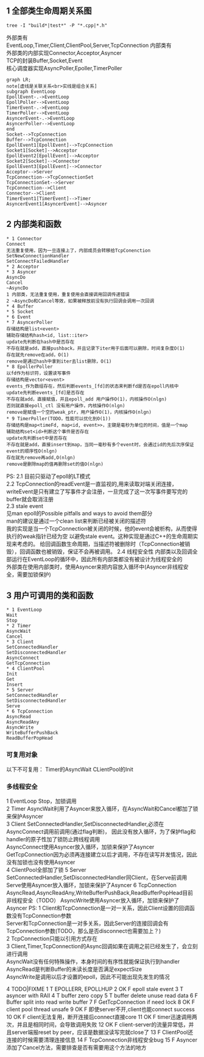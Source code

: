 ## 1 全部类生命周期关系图

```
tree -I "build*|test*" -P "*.cpp|*.h"
```

外部类有  
EventLoop,Timer,Client,ClientPool,Server,TcpConnection
内部类有  
外部类的内部实现Connector,Acceptor,Asyncer  
TCP的封装Buffer,Socket,Event  
核心调度器实现AsyncPoller,Epoller,TimerPoller  

```mermaid
graph LR;
note[虚线是关联关系<br>实线是组合关系]
subgraph EventLoop
EpollEvent-.->EventLoop
EpollPoller-->EventLoop
TimerEvent-.->EventLoop
TimerPoller-->EventLoop
AsyncerEvent-.->EventLoop
AsyncerPoller-->EventLoop
end
Socket-->TcpConnection
Buffer-->TcpConnection
EpollEvent1[EpollEvent]-->TcpConnection
Socket1[Socket]-->Acceptor
EpollEvent2[EpollEvent]-->Acceptor
Socket2[Socket]-->Connector
EpollEvent3[EpollEvent]-->Connector
Acceptor-->Server
TcpConnection-->TcpConnectionSet
TcpConnectionSet-->Server
TcpConnection-->Client
Connector-->Client
TimerEvent1[TimerEvent]-->Timer
AsyncerEvent1[AsyncerEvent]-->Asyncer
```

## 2 内部类和函数

```
* 1 Connector
Connect
无法重复使用，因为一旦连接上了，内部成员会转移给TcpConenction
SetNewConnectionHandler
SetConnectFailedHandler
* 2 Acceptor
* 3 Asyncer
AsyncDo
Cancel
~AsyncDo
1 内部类，无法重复使用，重复使用会直接调用回调传递错误
2 ~AsyncDo和Cancel等效，如果被释放前没有执行回调会调用一次回调
* 4 Buffer
* 5 Socket
* 6 Event
* 7 AsyncerPoller
存储结构是list<event>
辅助存储结构hash<id, list::iter>
update先判断在hash中是否存在
不存在就是add，直接pushback，并且记录下iter用于后面可以删除，时间复杂度O(1)
存在就先remove在add，O(1)
remove是通过hash中拿到iter去list删除，O(1)
* 8 EpollerPoller
以fd作为标识符，设置读写事件
存储结构是vector<event>
events_作为数组存在，然后判断events_[fd]的状态来判断fd是否在epoll内核中
update先判断events_[fd]是否存在
不存在就add，直接赋值，并且epoll_add 用户操作O(1)，内核操作O(nlgn)
否则就直接epoll_ctl 没有用户操作，内核操作O(nlgn)
remove是赋值一个空的weak_ptr，用户操作O(1)，内核操作O(nlgn)
* 9 TimerPoller(TODO，性能可以优化到O(1))
存储结构是map<timeFd, map<id, event>>，主键是毫秒为单位的时间，值是一个map
辅助结构set<id>判断这个事件是否存在
update先判断set中是否存在
不存在就是add，直接insert到map，当同一毫秒有多个event时，会通过id的先后次序保证event的顺序性O(nlgn)
存在就先remove再add,O(nlgn)
remove是删除map的值再删除set的值O(nlgn)
```

PS:
2.1 目前只驱动了epoll的LT模式  
2.2 TcpConnection的readEvent是一直监视的,用来读取对端关闭连接，
writeEvent是只有建立了写事件才会注册，一旦完成了这一次写事件要写完的buffer就会取消注册  
2.3 stale event  
见man epoll的Possible pitfalls and ways to avoid them部分  
man的建议是通过一个clean list来判断已经被关闭的描述符  
我的实现是当一个TcpConnection被关闭的时候，他的event会被析构，从而使得执行的weak指针已经为空
以避免stale event。这种实现是通过C++的生命周期实现来考虑的。
给回调函数生命周期，当描述符被删除时（TcpConnection被销毁），回调函数也被销毁，保证不会再被调用。
2.4 线程安全性
内部类以及回调全部运行在EventLoop的循环中，因此所有内部类都没有被设计为线程安全的  
外部类在使用内部类时，使用Asyncer来把内容放入循环中(Asyncer非线程安全，需要加锁保护)

## 3 用户可调用的类和函数

```
* 1 EventLoop
Wait
Stop
* 2 Timer
AsyncWait
Cancel
* 3 Client
SetConnectedHandler
SetDisconnectedHandler
AsyncConnect
GetTcpConnection
* 4 ClientPool
Init
Get
Insert
* 5 Server
SetConnectedHandler
SetDisconnectedHandler
Serve
* 6 TcpConnection
AsyncRead
AsyncReadAny
AsyncWrite
WriteBufferPushBack
ReadBufferPopHead
```

### 可复用对象
以下不可复用：
Timer的AsyncWait
CLientPool的Init

### 多线程安全
1 EventLoop
Stop，加锁调用  
2 Timer
AsyncWait利用了Asyncer来放入循环，在AsyncWait和Cancel都加了锁来保护Asyncer  
3 Client
SetConnectedHandler,SetDisconnectedHandler,必须在AsyncConnect调用前调用(通过flag判断)，
因此没有放入循环，为了保护flag和handler的原子性加了锁防止跨线程调用  
AsyncConnect使用Asyncer放入循环，加锁来保护了Asyncer
GetTcpConnection因为必须再连接建立以后才调用，不存在读写并发情况，因此没有加锁也没有使用Asyncer  
4 ClientPool全部加了锁
5 Server
SetConnectedHandler,SetDisconnectedHandler同Client，在Serve前调用
Serve使用Asyncer放入循环，加锁来保护了Asyncer
6 TcpConnection
AsyncRead,AsyncReadAny,WriteBufferPushBack,ReadBufferPopHead目前非线程安全（TODO）
AsyncWrite使用Asyncer放入循环，加锁来保护了Asyncer
PS:
1 Client和TcpConnection是一对一关系，因此Client设置的回调函数没有TcpConnection参数  
Server和TcpConnection是一对多关系，因此Server的连接回调会有TcpConnection参数(TODO，那么是否disconnect也需要加上？)  
2 TcpConnection只能以引用方式存在  
3 Client,Timer,TcpConnection的Async回调如果在调用之前已经发生了，会立刻进行调用  
AsyncWait没有任何特殊操作，本身时间的有序性就能保证执行到handler  
AsyncRead是判断Buffer的未读长度是否满足expectSize  
AsyncWrite是调用以后才设置的epoll，因此不可能出现先发生的情况  

4 TODO|FIXME
1 T EPOLLERR, EPOLLHUP
2 OK F epoll stale event
3 T asyncer with RAII
4 T buffer zero copy
5 T buffer delete unuse read data
6 F Buffer split into read write buffer
7 F GetTcpConnection if need lock
8 OK F client pool thread unsafe
9 OK F 即使server不开,client也能connect success
10 OK F client无法复用，断开连接后connect直接core
11 OK F timer迅速调用两次，并且是相同时间，会导致调用失败
12 OK F client-server的流量异常低，并且server端报reset by peer，应该是数据没读写完就close了
13 F ClientPool还连接的时候需要清理连接信息
14 F TcpConnection非线程安全bug
15 F Asyncer添加了Cancel方法，需要排查是否有需要用这个方法的地方
